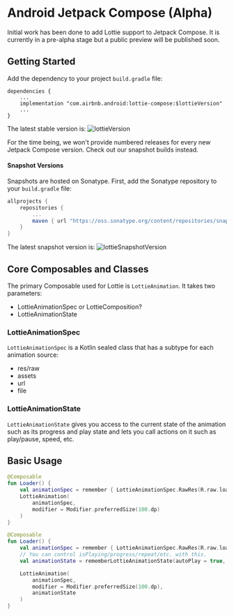 # Android Jetpack Compose (Alpha)

Initial work has been done to add Lottie support to Jetpack Compose. It is currently in a pre-alpha stage but a public preview will be published soon.

## Getting Started
Add the dependency to your project `build.gradle` file:

<pre><code class="lang-groovy">dependencies {
    ...
    implementation "com.airbnb.android:lottie-compose:$lottieVersion"
    ...
}
</code></pre>
The latest stable version is: ![lottieVersion](https://maven-badges.herokuapp.com/maven-central/com.airbnb.android/lottie-compose/badge.svg)

For the time being, we won't provide numbered releases for every new Jetpack Compose
version. Check out our snapshot builds instead.

#### Snapshot Versions
Snapshots are hosted on Sonatype. First, add the Sonatype repository to your `build.gradle` file:

```groovy
allprojects {
    repositories {
        ...
        maven { url "https://oss.sonatype.org/content/repositories/snapshots/" }
    }
}
```

The latest snapshot version is: ![lottieSnapshotVersion](https://img.shields.io/nexus/s/com.airbnb.android/lottie-compose?server=https%3A%2F%2Foss.sonatype.org)

## Core Composables and Classes

The primary Composable used for Lottie is `LottieAnimation`. It takes two parameters:
* LottieAnimationSpec or LottieComposition?
* LottieAnimationState

### LottieAnimationSpec
`LottieAnimationSpec` is a Kotlin sealed class that has a subtype for each animation source:
* res/raw
* assets
* url
* file

### LottieAnimationState
`LottieAnimationState` gives you access to the current state of the animation such as its progress and play state and lets you call actions on it such as play/pause, speed, etc.

## Basic Usage
```kotlin
@Composable
fun Loader() {
    val animationSpec = remember { LottieAnimationSpec.RawRes(R.raw.loading) }
    LottieAnimation(
        animationSpec,
        modifier = Modifier.preferredSize(100.dp)
    )
}
```

```kotlin
@Composable
fun Loader() {
    val animationSpec = remember { LottieAnimationSpec.RawRes(R.raw.loading) }
    // You can control isPlaying/progress/repeat/etc. with this.
    val animationState = rememberLottieAnimationState(autoPlay = true, repeatCount = Integer.MAX_VALUE)

    LottieAnimation(
        animationSpec,
        modifier = Modifier.preferredSize(100.dp),
        animationState
    )
}
```
